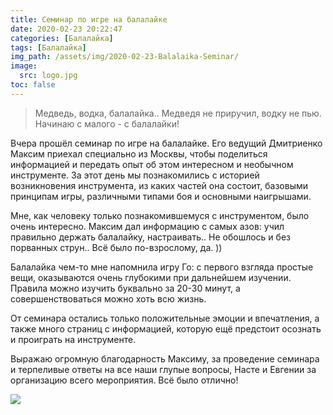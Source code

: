 ```yaml
---
title: Семинар по игре на балалайке
date: 2020-02-23 20:22:47
categories: [Балалайка]
tags: [Балалайка]
img_path: /assets/img/2020-02-23-Balalaika-Seminar/
image:
  src: logo.jpg
toc: false
---
```


> Медведь, водка, балалайка.. Медведя не приручил, водку не пью. Начинаю с малого - с балалайки!

Вчера прошёл семинар по игре на балалайке. Его ведущий Дмитриенко Максим приехал специально из Москвы, чтобы поделиться информацией и передать опыт об этом интересном и необычном инструменте. За этот день мы познакомились с историей возникновения инструмента, из каких частей она состоит, базовыми принципам игры, различными типами боя и основными наигрышами.

Мне, как человеку только познакомившемуся с инструментом, было очень интересно. Максим дал информацию с самых азов: учил правильно держать балалайку, настраивать.. Не обошлось и без порванных струн.. Всё было по-взрослому, да. ))

Балалайка чем-то мне напомнила игру Го: с первого взгляда простые вещи, оказываются очень глубокими при дальнейшем изучении. Правила можно изучить буквально за 20-30 минут, а совершенствоваться можно хоть всю жизнь.

От семинара остались только положительные эмоции и впечатления, а также много страниц с информацией, которую ещё предстоит осознать и проиграть на инструменте.

Выражаю огромную благодарность Максиму, за проведение семинара и терпеливые ответы на все наши глупые вопросы, Насте и Евгении за организацию всего мероприятия. Всё было отлично!

![](1.jpg)
